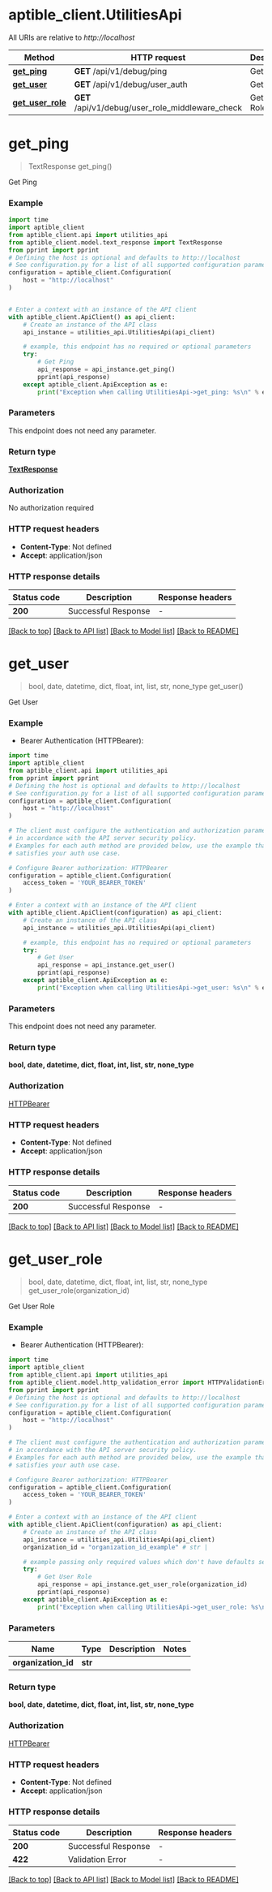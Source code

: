 # aptible_client.UtilitiesApi

All URIs are relative to *http://localhost*

Method | HTTP request | Description
------------- | ------------- | -------------
[**get_ping**](UtilitiesApi.md#get_ping) | **GET** /api/v1/debug/ping | Get Ping
[**get_user**](UtilitiesApi.md#get_user) | **GET** /api/v1/debug/user_auth | Get User
[**get_user_role**](UtilitiesApi.md#get_user_role) | **GET** /api/v1/debug/user_role_middleware_check | Get User Role


# **get_ping**
> TextResponse get_ping()

Get Ping

### Example


```python
import time
import aptible_client
from aptible_client.api import utilities_api
from aptible_client.model.text_response import TextResponse
from pprint import pprint
# Defining the host is optional and defaults to http://localhost
# See configuration.py for a list of all supported configuration parameters.
configuration = aptible_client.Configuration(
    host = "http://localhost"
)


# Enter a context with an instance of the API client
with aptible_client.ApiClient() as api_client:
    # Create an instance of the API class
    api_instance = utilities_api.UtilitiesApi(api_client)

    # example, this endpoint has no required or optional parameters
    try:
        # Get Ping
        api_response = api_instance.get_ping()
        pprint(api_response)
    except aptible_client.ApiException as e:
        print("Exception when calling UtilitiesApi->get_ping: %s\n" % e)
```


### Parameters
This endpoint does not need any parameter.

### Return type

[**TextResponse**](TextResponse.md)

### Authorization

No authorization required

### HTTP request headers

 - **Content-Type**: Not defined
 - **Accept**: application/json


### HTTP response details

| Status code | Description | Response headers |
|-------------|-------------|------------------|
**200** | Successful Response |  -  |

[[Back to top]](#) [[Back to API list]](../README.md#documentation-for-api-endpoints) [[Back to Model list]](../README.md#documentation-for-models) [[Back to README]](../README.md)

# **get_user**
> bool, date, datetime, dict, float, int, list, str, none_type get_user()

Get User

### Example

* Bearer Authentication (HTTPBearer):

```python
import time
import aptible_client
from aptible_client.api import utilities_api
from pprint import pprint
# Defining the host is optional and defaults to http://localhost
# See configuration.py for a list of all supported configuration parameters.
configuration = aptible_client.Configuration(
    host = "http://localhost"
)

# The client must configure the authentication and authorization parameters
# in accordance with the API server security policy.
# Examples for each auth method are provided below, use the example that
# satisfies your auth use case.

# Configure Bearer authorization: HTTPBearer
configuration = aptible_client.Configuration(
    access_token = 'YOUR_BEARER_TOKEN'
)

# Enter a context with an instance of the API client
with aptible_client.ApiClient(configuration) as api_client:
    # Create an instance of the API class
    api_instance = utilities_api.UtilitiesApi(api_client)

    # example, this endpoint has no required or optional parameters
    try:
        # Get User
        api_response = api_instance.get_user()
        pprint(api_response)
    except aptible_client.ApiException as e:
        print("Exception when calling UtilitiesApi->get_user: %s\n" % e)
```


### Parameters
This endpoint does not need any parameter.

### Return type

**bool, date, datetime, dict, float, int, list, str, none_type**

### Authorization

[HTTPBearer](../README.md#HTTPBearer)

### HTTP request headers

 - **Content-Type**: Not defined
 - **Accept**: application/json


### HTTP response details

| Status code | Description | Response headers |
|-------------|-------------|------------------|
**200** | Successful Response |  -  |

[[Back to top]](#) [[Back to API list]](../README.md#documentation-for-api-endpoints) [[Back to Model list]](../README.md#documentation-for-models) [[Back to README]](../README.md)

# **get_user_role**
> bool, date, datetime, dict, float, int, list, str, none_type get_user_role(organization_id)

Get User Role

### Example

* Bearer Authentication (HTTPBearer):

```python
import time
import aptible_client
from aptible_client.api import utilities_api
from aptible_client.model.http_validation_error import HTTPValidationError
from pprint import pprint
# Defining the host is optional and defaults to http://localhost
# See configuration.py for a list of all supported configuration parameters.
configuration = aptible_client.Configuration(
    host = "http://localhost"
)

# The client must configure the authentication and authorization parameters
# in accordance with the API server security policy.
# Examples for each auth method are provided below, use the example that
# satisfies your auth use case.

# Configure Bearer authorization: HTTPBearer
configuration = aptible_client.Configuration(
    access_token = 'YOUR_BEARER_TOKEN'
)

# Enter a context with an instance of the API client
with aptible_client.ApiClient(configuration) as api_client:
    # Create an instance of the API class
    api_instance = utilities_api.UtilitiesApi(api_client)
    organization_id = "organization_id_example" # str | 

    # example passing only required values which don't have defaults set
    try:
        # Get User Role
        api_response = api_instance.get_user_role(organization_id)
        pprint(api_response)
    except aptible_client.ApiException as e:
        print("Exception when calling UtilitiesApi->get_user_role: %s\n" % e)
```


### Parameters

Name | Type | Description  | Notes
------------- | ------------- | ------------- | -------------
 **organization_id** | **str**|  |

### Return type

**bool, date, datetime, dict, float, int, list, str, none_type**

### Authorization

[HTTPBearer](../README.md#HTTPBearer)

### HTTP request headers

 - **Content-Type**: Not defined
 - **Accept**: application/json


### HTTP response details

| Status code | Description | Response headers |
|-------------|-------------|------------------|
**200** | Successful Response |  -  |
**422** | Validation Error |  -  |

[[Back to top]](#) [[Back to API list]](../README.md#documentation-for-api-endpoints) [[Back to Model list]](../README.md#documentation-for-models) [[Back to README]](../README.md)

